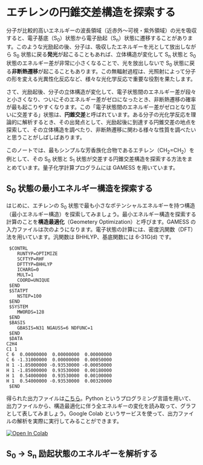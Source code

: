 # エチレンの円錐交差構造を探索する

分子が比較的高いエネルギーの波長領域（近赤外〜可視・紫外領域）の光を吸収すると、電子基底（S<sub>0</sub>）状態から電子励起（S<sub>n</sub>）状態に遷移することがあります。このような光励起の後、分子は、吸収したエネルギーを光として放出しながら S<sub>0</sub> 状態に戻る**発光**が起こることもあれば、立体構造が変化して S<sub>n</sub> 状態と S<sub>0</sub> 状態のエネルギー差が非常に小さくなることで、光を放出しないで S<sub>0</sub> 状態に戻る**非断熱遷移**が起こることもあります。この無輻射過程は、光照射によって分子の形を変える光異性化反応など、様々な光化学反応で重要な役割を果たします。

さて、光励起後、分子の立体構造が変化して、電子状態間のエネルギー差が段々と小さくなり、ついにそのエネルギー差がゼロになったとき、非断熱遷移の確率が最も起こりやすくなります。この「電子状態間のエネルギー差がゼロとなり互いに交差する」状態は、**円錐交差**と呼ばれています。ある分子の光化学反応を理論的に解析するとき、その出発点として、光励起後に到達する円錐交差の地点を探索して、その立体構造を調べたり、非断熱遷移に関わる様々な性質を調べたいと思うことがしばしばあります。

このノートでは、最もシンプルな芳香族化合物であるエチレン（CH<sub>2</sub>=CH<sub>2</sub>）を例として、その S<sub>0</sub> 状態と S<sub>1</sub> 状態が交差する円錐交差構造を探索する方法をまとめています。量子化学計算プログラムには GAMESS を用いています。

## S<sub>0</sub> 状態の最小エネルギー構造を探索する

はじめに、エチレンの S<sub>0</sub> 状態で最も小さなポテンシャルエネルギーを持つ構造（最小エネルギー構造）を探索してみましょう。最小エネルギー構造を探索する計算のことを**構造最適化**（Geometery Optimization）と呼びます。GAMESS の入力ファイルは次のようになります。電子状態の計算には、密度汎関数（DFT）法を用いています。汎関数は BHHLYP、基底関数には 6-31G(d) です。

```
 $CONTRL
    RUNTYP=OPTIMIZE
    SCFTYP=RHF
    DFTTYP=BHHLYP
    ICHARG=0
    MULT=1
    COORD=UNIQUE
 $END
 $STATPT
    NSTEP=100
 $END
 $SYSTEM
    MWORDS=128
 $END
 $BASIS
    GBASIS=N31 NGAUSS=6 NDFUNC=1
 $END
 $DATA
C2H4
C1 1
C 6  0.00000000  0.00000000  0.00000000
C 6 -1.31000000  0.00000000  0.00050000
H 1 -1.85000000 -0.93530000 -0.00050000
H 1 -1.85000000  0.93530000  0.00180000
H 1  0.54000000  0.93530000  0.00100000
H 1  0.54000000 -0.93530000  0.00320000
 $END
```

得られた出力ファイルは[こちら](https://raw.githubusercontent.com/yamnor/yamlab-note/main/ethylene-conical/optimize.log)。Python というプログラミング言語を用いて、出力ファイルから、構造最適化に伴う全エネルギーの変化を読み取って、グラフとして表してみましょう。Google Colab というサービスを使って、出力ファイルの解析を実際に実行してみることができます。

[![Open In Colab](https://colab.research.google.com/assets/colab-badge.svg)](https://colab.research.google.com/github/yamnor/yamlab-note/blob/main/ethylene-conical/optimize.ipynb)

## S<sub>0</sub> → S<sub>n</sub> 励起状態のエネルギーを解析する

